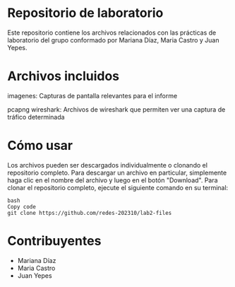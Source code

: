 # Repositorio de laboratorio
Este repositorio contiene los archivos relacionados con las prácticas de laboratorio del grupo conformado por Mariana Díaz, Maria Castro y Juan Yepes.

# Archivos incluidos
imagenes: Capturas de pantalla relevantes para el informe

pcapng wireshark: Archivos de wireshark que permiten ver una captura de tráfico determinada

# Cómo usar
Los archivos pueden ser descargados individualmente o clonando el repositorio completo. Para descargar un archivo en particular, simplemente haga clic en el nombre del archivo y luego en el botón "Download". Para clonar el repositorio completo, ejecute el siguiente comando en su terminal:
```
bash
Copy code
git clone https://github.com/redes-202310/lab2-files
```

# Contribuyentes
- Mariana Díaz
- Maria Castro
- Juan Yepes
